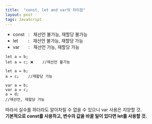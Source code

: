 ```yaml
---
title:  "const, let and var의 차이점"
layout: post
tags: JavaScript
---
```


* const &nbsp;&nbsp;:&nbsp;&nbsp; 재선언 불가능, 재할당 불가능 
*  let &nbsp;&nbsp;&nbsp;&nbsp;&nbsp;&nbsp;  :&nbsp;&nbsp;  재선언 불가능, 재할당 가능  
*  var  &nbsp;&nbsp;&nbsp;&nbsp;&nbsp;&nbsp;:&nbsp;&nbsp;  재선언 가능, 재할당 가능    







```
let a = b;
let a = c; ❌️    //재선언 불가능

let a = b;
a = c;    //재할당 가능
```

```
var a = b;
var a = c;
a = d;
//재선언, 재할당 가능
```

따라서 실수를 하더라도 알아차릴 수 없을 수 있으니 var 사용은 지양할 것.<br>
**기본적으로 const를 사용하고, 변수의 값을 바꿀 일이 있다면 let를 사용할 것.**
